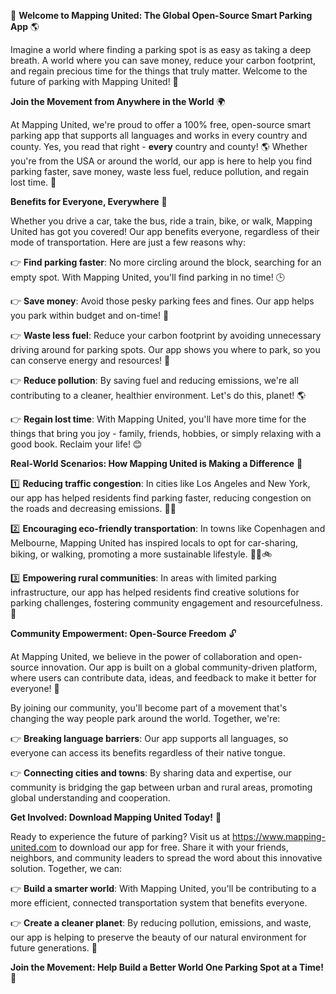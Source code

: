 🚀 **Welcome to Mapping United: The Global Open-Source Smart Parking App** 🌎

Imagine a world where finding a parking spot is as easy as taking a deep breath. A world where you can save money, reduce your carbon footprint, and regain precious time for the things that truly matter. Welcome to the future of parking with Mapping United! 🌟

**Join the Movement from Anywhere in the World** 🌍

At Mapping United, we're proud to offer a 100% free, open-source smart parking app that supports all languages and works in every country and county. Yes, you read that right - **every** country and county! 🌎 Whether you're from the USA or around the world, our app is here to help you find parking faster, save money, waste less fuel, reduce pollution, and regain lost time. 🚀

**Benefits for Everyone, Everywhere** 🌈

Whether you drive a car, take the bus, ride a train, bike, or walk, Mapping United has got you covered! Our app benefits everyone, regardless of their mode of transportation. Here are just a few reasons why:

👉 **Find parking faster**: No more circling around the block, searching for an empty spot. With Mapping United, you'll find parking in no time! 🕒

👉 **Save money**: Avoid those pesky parking fees and fines. Our app helps you park within budget and on-time! 💸

👉 **Waste less fuel**: Reduce your carbon footprint by avoiding unnecessary driving around for parking spots. Our app shows you where to park, so you can conserve energy and resources! 🌿

👉 **Reduce pollution**: By saving fuel and reducing emissions, we're all contributing to a cleaner, healthier environment. Let's do this, planet! 🌎

👉 **Regain lost time**: With Mapping United, you'll have more time for the things that bring you joy - family, friends, hobbies, or simply relaxing with a good book. Reclaim your life! 😊

**Real-World Scenarios: How Mapping United is Making a Difference** 🌟

1️⃣ **Reducing traffic congestion**: In cities like Los Angeles and New York, our app has helped residents find parking faster, reducing congestion on the roads and decreasing emissions. 🚗🌆

2️⃣ **Encouraging eco-friendly transportation**: In towns like Copenhagen and Melbourne, Mapping United has inspired locals to opt for car-sharing, biking, or walking, promoting a more sustainable lifestyle. 🚴‍♂️🚲

3️⃣ **Empowering rural communities**: In areas with limited parking infrastructure, our app has helped residents find creative solutions for parking challenges, fostering community engagement and resourcefulness. 💪

**Community Empowerment: Open-Source Freedom** 🔓

At Mapping United, we believe in the power of collaboration and open-source innovation. Our app is built on a global community-driven platform, where users can contribute data, ideas, and feedback to make it better for everyone! 🌈

By joining our community, you'll become part of a movement that's changing the way people park around the world. Together, we're:

👉 **Breaking language barriers**: Our app supports all languages, so everyone can access its benefits regardless of their native tongue.

👉 **Connecting cities and towns**: By sharing data and expertise, our community is bridging the gap between urban and rural areas, promoting global understanding and cooperation.

**Get Involved: Download Mapping United Today!** 📲

Ready to experience the future of parking? Visit us at https://www.mapping-united.com to download our app for free. Share it with your friends, neighbors, and community leaders to spread the word about this innovative solution. Together, we can:

👉 **Build a smarter world**: With Mapping United, you'll be contributing to a more efficient, connected transportation system that benefits everyone.

👉 **Create a cleaner planet**: By reducing pollution, emissions, and waste, our app is helping to preserve the beauty of our natural environment for future generations. 🌿

**Join the Movement: Help Build a Better World One Parking Spot at a Time!** 🚀